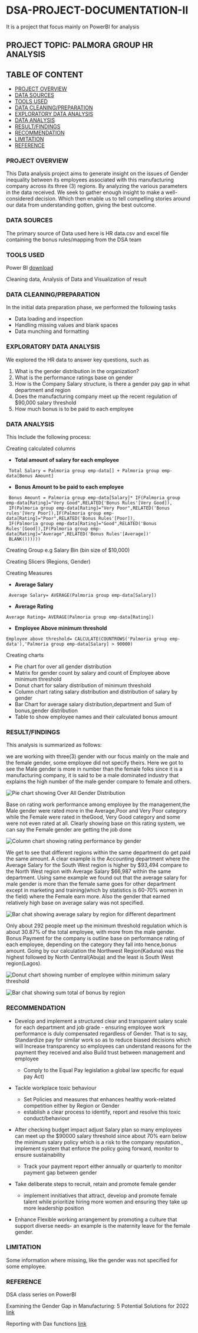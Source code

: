 # DSA-PROJECT-DOCUMENTATION-II

It is a  project that focus mainly on PowerBI for analysis

## PROJECT TOPIC: PALMORA GROUP HR ANALYSIS

## TABLE OF CONTENT

- [PROJECT OVERVIEW](#project-overview)
- [DATA SOURCES](#data-sources)
- [TOOLS USED](#tools-used)
- [DATA CLEANING/PREPARATION](#data-cleaningpreparation)
- [EXPLORATORY DATA ANALYSIS](#exploratory-data-analysis)
- [DATA ANALYSIS](#data-analysis)
- [RESULT/FINDINGS](#resultfindings)
- [RECOMMENDATION](#recommendation)
- [LIMITATION](#limitation)
- [REFERENCE](#reference)

### PROJECT OVERVIEW

This Data analysis project aims to generate insight on the issues of Gender inequality between its employees associated with this manufacturing company across its three (3) regions. By analyzing the various parameters in the data received. We seek to gather enough insight to make a well-considered decision. Which then enable us to tell compelling stories around our data from understanding gotten, giving the best outcome.

### DATA SOURCES

The primary source of Data used here is HR data.csv and excel file containing the bonus rules/mapping from the DSA team

### TOOLS USED

Power BI [download](https://www.microsoft.com/en-us/power-platform/products/power-bi/downloads)

Cleaning data, Analysis of Data and Visualization of result

### DATA CLEANING/PREPARATION

In the initial data preparation phase, we performed the following tasks
-	Data loading and inspection
-	Handling missing values and blank spaces
-	Data munching and formatting

### EXPLORATORY DATA ANALYSIS

We explored the HR data to answer key questions, such as
1. What is the gender distribution in the organization?
2. What is the performance ratings base on gender
3. How is the Company Salary structure, is there a gender pay gap in what department and region
4. Does the manufacturing company meet up the recent regulation of $90,000 salary threshold 
5. How much bonus is to be paid to each employee

### DATA ANALYSIS

This Include the following process: 

Creating calculated columns
- **Total amount of salary for each employee**
```dax
 Total Salary = Palmoria group emp-data[] + Palmoria group emp-data[Bonus Amount]
```
- **Bonus Amount to be paid to each employee**
```dax
 Bonus Amount = Palmoria group emp-data[Salary]* IF(Palmoria group emp-data[Rating]="Very Good",RELATED{'Bonus Rules'[Very Good]),
 IF(Palmoria group emp-data[Rating]="Very Poor",RELATED('Bonus rules'[Very Poor]),IF(Palmoria group emp-data[Rating]="Poor",RELATED('Bonus Rules'[Poor]),
 IF(Palmoria group emp-data[Rating]="Good",RELATED('Bonus Rules'[Good]),IF(Palmoria group emp-data[Rating]="Average",RELATED('Bonus Rules'[Average])'
 BLANK())))))
```

Creating Group e.g Salary Bin (bin size of $10,000)

Creating Slicers (Regions, Gender)

Creating Measures
- **Average Salary**
```dax
 Average Salary= AVERAGE(Palmoria group emp-data[Salary])
```
- **Average Rating**
```dax
Average Rating= AVERAGE(Palmoria group emp-data[Rating])
```
- **Employee Above minimum threshold**
```dax
Employee above threshold= CALCULATE(COUNTROWS('Palmoria group emp-data'),'Palmoria group emp-data[Salary] > 90000)
```

Creating charts
   - Pie chart for over all gender distribution
   - Matrix for gender count by salary and count of Employee above minimum threshold
   - Donut chart for salary distribution of minimum threshold
   - Column chart rating salary distribution and distribution of salary by gender
   - Bar Chart for average salary distribution,department and Sum of bonus,gender distribution
   - Table to show employee names and their calculated bonus amount

### RESULT/FINDINGS 

This analysis is summarized as follows:

we are working with three(3) gender with our focus mainly on the male and the female gender, some employee did not specify theirs. Here we got to see the Male gender is more in number than the female folks since it is a manufacturing company, it is said to be a male dominated industry that explains the high number of the male gender compare to female and others.

![Pie chart showing Over All Gender Distribution](https://github.com/user-attachments/assets/1871a8f9-ba64-4e19-bf01-c1a4556ab584)


Base on rating work performance among employee by the management,the Male gender were rated more in the Average,Poor and Very Poor category while the Female were rated in theGood, Very Good category and some were not even rated at all. Clearly showing base on this rating system, we can say the Female gender are getting the job done

![Column chart showing rating performance by gender](https://github.com/user-attachments/assets/8362873d-d138-4878-9e94-660bc4877f8e)

We get to see that different regions within the same department do get paid the same amount. A clear example is the Accounting department where the Average Salary for the South West region is higher by $93,494 compare to the North West region with Average Salary $66,987 within the same department. Using same example we found out that the average salary for male gender is more than the female same goes for other department except in marketing and training(which by statistics is 60-70% women in the field) where the Female earn more. Also the gender that earned relatively high base on average salary was not specified.

![Bar chat showing average salary by region for different department](https://github.com/user-attachments/assets/036cc488-45ea-4ae6-849e-c433fdd53bc7)

Only about 292 people meet up the minimum threshold regulation which is about 30.87% of the total employee, with more from the male gender.
Bonus Payment for the company is outline base on performance rating of each employee, depending on the category they fall into hence,bonus amount. Going by our calculation the Northwest Region(Kaduna) was the highest followed by North Central(Abuja) and the least is South West region(Lagos).

![Donut chart showing number of employee within minimum salary threshold](https://github.com/user-attachments/assets/1385084d-05c3-4798-ac14-0d9c95d1404b)

![Bar  chat showing sum total of bonus by region](https://github.com/user-attachments/assets/35c952d7-b70d-4fce-b71b-b956331d4235)


### RECOMMENDATION

- Develop and implement a structured clear and transparent salary scale for each department and job grade - ensuring employee work performance is duly compensated regardless of Gender. That is to say, Standardize pay for similar work so as to reduce biased decisions which will Increase transparency so employees can understand reasons for the payment they received and also Build trust between management and employee
   - Comply to the Equal Pay legislation a global law specific for equal pay Act)

- Tackle workplace toxic behaviour
   - Set Policies and measures that enhances healthy work-related competition either by Region or Gender
   - establish a clear process to identify, report and resolve this toxic conduct/behaviour
  
- After checking budget impact adjust Salary plan so many employees can meet up the $90000 salary threshold since about 70% earn below the minimum salary policy which is a risk to the company reputation., implement system that enforce the policy going forward, monitor to ensure sustainability
    - Track your payment report either annually or quarterly to monitor payment gap between gender

-  Take deliberate steps to recruit, retain and promote female gender
    - implement innitiatives that attract, develop and promote female talent while prioritize hiring more women and ensuring they take up more leadership position

- Enhance Flexible working arrangement by promoting a culture that support diverse needs- an example is the maternity leave for the female gender.

### LIMITATION

Some information where missing, like the gender was not specified for some employee.

### REFERENCE

DSA class series on PowerBI

Examining the Gender Gap in Manufacturing: 5 Potential Solutions for 2022 [link](https://www.manufacturingtomorrow.com/story/2022/05/examining-the-gender-gap-in-manufacturing-5-potential-solutions-for-2022/18725/)

Reporting with Dax functions [link](https://www.bing.com/search?pglt=299&q=is+it+possible+to+write+out+our+dax+functions+when+reporting+on+our+github&cvid=1b94cafc81624c1a9b6a670e0cba3d0d&gs_lcrp=EgRlZGdlKgYIARBFGDsyBggAEEUYOTIGCAEQRRg7MgYIAhAuGEAyBggDEAAYQDIGCAQQABhAMgYIBRAuGEAyBggGEAAYQDIGCAcQRRg9MgYICBBFGD3SAQgyMzY2ajBqMagCCLACAQ&FORM=ANNTA1&PC=U531)  


  
 
